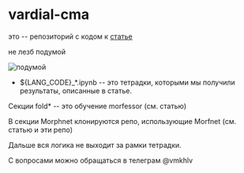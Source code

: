# vardial-cma


это -- репозиторий с кодом к [статье](https://www.aclweb.org/anthology/W19-1415)

не лезб подумой

![подумой](https://memepedia.ru/wp-content/uploads/2017/05/%D0%BF%D0%BE%D0%B4%D1%83%D0%BC%D0%BE%D0%B9-%D0%BE%D1%80%D0%B8%D0%B3%D0%B8%D0%BD%D0%B0%D0%BB.jpg)


* ${LANG_CODE}_*.ipynb -- это тетрадки, которыми мы получили результаты, описанные в статье.

Секции fold* -- это обучение morfessor (см. статью)

В секции Morphnet клонируются репо, использующие Morfnet (см. статью и эти репо)

Дальше вся логика не выходит за рамки тетрадки.

С вопросами можно обращаться в телеграм @vmkhlv
